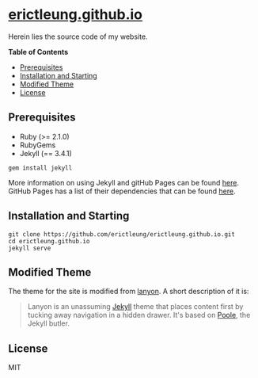 # [erictleung.github.io](https://erictleung.github.io)

Herein lies the source code of my website.

**Table of Contents**

- [Prerequisites](#prerequisites)
- [Installation and Starting](#installation-and-starting)
- [Modified Theme](#modified-theme)
- [License](#license)


## Prerequisites

- Ruby (>= 2.1.0)
- RubyGems
- Jekyll (== 3.4.1)

```shell
gem install jekyll
```

More information on using Jekyll and gitHub Pages can be found
[here][github_jekyll]. GitHub Pages has a list of their dependencies that can
be found [here][github_prereqs].

[github_jekyll]: https://help.github.com/articles/using-jekyll-as-a-static-site-generator-with-github-pages/
[github_prereqs]: https://pages.github.com/versions/


## Installation and Starting

```shell
git clone https://github.com/erictleung/erictleung.github.io.git
cd erictleung.github.io
jekyll serve
```


## Modified Theme

The theme for the site is modified from [lanyon][lanyon]. A short description
of it is:

> Lanyon is an unassuming [Jekyll](http://jekyllrb.com) theme that places
> content first by tucking away navigation in a hidden drawer. It's based on
> [Poole](http://getpoole.com), the Jekyll butler.

[lanyon]: https://github.com/poole/lanyon


## License

MIT
